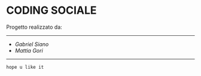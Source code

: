 # CODING SOCIALE

Progetto realizzato da:


----


+ *Gabriel Siano*
+ *Mattia Gori*

----


  `hope u like it`
  
